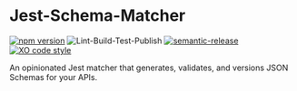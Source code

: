 # Jest-Schema-Matcher

[![npm version](https://badge.fury.io/js/jest-schema-matcher.svg)](https://badge.fury.io/js/jest-schema-matcher)
![Lint-Build-Test-Publish](https://github.com/ryparker/jest-schema-matcher/workflows/Lint-Build-Test-Publish/badge.svg)
[![semantic-release](https://img.shields.io/badge/%20%20%F0%9F%93%A6%F0%9F%9A%80-semantic--release-e10079.svg)](https://github.com/semantic-release/semantic-release)
[![XO code style](https://img.shields.io/badge/code_style-XO-5ed9c7.svg)](https://github.com/xojs/xo)

An opinionated Jest matcher that generates, validates, and versions JSON Schemas for your APIs.
